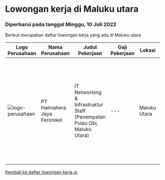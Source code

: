 
  # Lowongan kerja di Maluku utara

  ### Diperbarui pada tanggal Minggu, 10 Juli 2022

  Berikut merupakan daftar lowongan kerja yang ada di Maluku utara

  |Logo Perusahaan | Nama Perusahaan | Judul Pekerjaan | Gaji Pekerjaan | Lokasi | Deskripsi | Tanggal diunggah | Pranala |
  | -------------- | --------------- | --------------- | --------- | --------- | -------------- | ------- | ----------- |
  |![logo-perusahaan](https://image-service-cdn.seek.com.au/5582002035ae62ec1974f28a6c0ebc18f930b553/ee4dce1061f3f616224767ad58cb2fc751b8d2dc)|PT Halmahera Jaya Feronikel|IT Networking & Infrastruktur Staff (Penempatan Pulau Obi, Maluku Utara)|---|Maluku Utara|Kualifikasi : Usia 25-32 tahun Pendidikan minimal S1 Teknik Informatika atau sejenisnya Wajib menguasai Advanced Network System, Server, Radio Link...|Rabu, 15 Juni 2022|https://www.jobstreet.co.id/id/job/it-networking-infrastruktur-staff-penempatan-pulau-obi-maluku-utara-3920225?token=0~aec358ec-5e5d-4fb4-892d-2483502c69fd&sectionRank=1&jobId=jobstreet-id-job-3920225|


  [Kembali ke daftar lowongan kerja 🔙](../README.md#daftar-lowongan-kerja)
  